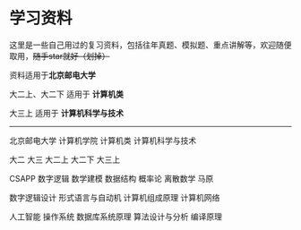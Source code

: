 # 学习资料

这里是一些自己用过的复习资料，包括往年真题、模拟题、重点讲解等，欢迎随便取用，~~随手star就好（划掉）~~

资料适用于**北京邮电大学** 

大二上、大二下 适用于 **计算机类**

大三上 适用于 **计算机科学与技术**

---

北京邮电大学 计算机学院 计算机类 计算机科学与技术

大二 大三 大二上 大二下 大三上

CSAPP 数字逻辑 数学建模 数据结构 概率论 离散数学 马原

数字逻辑设计 形式语言与自动机 计算机组成原理 计算机网络

人工智能 操作系统 数据库系统原理 算法设计与分析 编译原理
